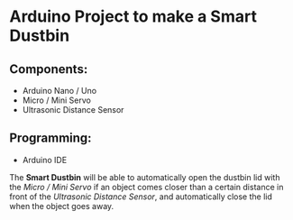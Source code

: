 # Arduino Project to make a **Smart Dustbin**

## Components:
- Arduino Nano / Uno
- Micro / Mini Servo
- Ultrasonic Distance Sensor

## Programming:
- Arduino IDE

The **Smart Dustbin** will be able to automatically open the dustbin lid with the *Micro / Mini Servo* if an object comes closer than a certain distance in front of the *Ultrasonic Distance Sensor*, and automatically close the lid when the object goes away.
